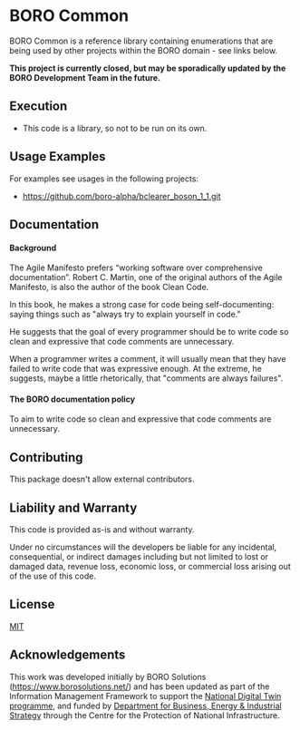 # BORO Common

BORO Common is a reference library containing enumerations that are being used by other projects within the BORO domain - see links below.

**This project is currently closed, but may be sporadically updated by the BORO Development Team in the future.**

## Execution

* This code is a library, so not to be run on its own.

## Usage Examples

For examples see usages in the following projects:

* https://github.com/boro-alpha/bclearer_boson_1_1.git

## Documentation

#### Background

The Agile Manifesto prefers “working software over comprehensive documentation”. Robert C. Martin, one of the original authors of the Agile Manifesto, is also the author of the book Clean Code.  

In this book, he makes a strong case for code being self-documenting: saying things such as "always try to explain yourself in code." 

He suggests that the goal of every programmer should be to write code so clean and expressive that code comments are unnecessary. 

When a programmer writes a comment, it will usually mean that they have failed to write code that was expressive enough. At the extreme, he suggests, maybe a little rhetorically, that "comments are always failures".

#### The BORO documentation policy

To aim to write code so clean and expressive that code comments are unnecessary. 

## Contributing

This package doesn't allow external contributors.

## Liability and Warranty

This code is provided as-is and without warranty.

Under no circumstances will the developers be liable for any incidental, consequential, or indirect damages including but not limited to lost or damaged data, revenue loss, economic loss, or commercial loss arising out of the use of this code.

## License

[MIT](https://choosealicense.com/licenses/mit/)

## Acknowledgements

This work was developed initially by BORO Solutions (https://www.borosolutions.net/) and has been updated as part of the Information Management Framework to support the [National Digital Twin programme](https://www.cdbb.cam.ac.uk/what-we-do/national-digital-twin-programme), and funded by [Department for Business, Energy & Industrial Strategy](https://www.gov.uk/government/organisations/department-for-business-energy-and-industrial-strategy) through the Centre for the Protection of National Infrastructure.
